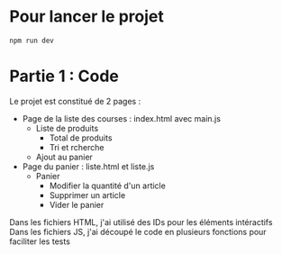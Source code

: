 # Pour lancer le projet

`npm run dev`

# Partie 1 : Code

Le projet est constitué de 2 pages :

- Page de la liste des courses : index.html avec main.js
  - Liste de produits
    - Total de produits
    - Tri et rcherche
  - Ajout au panier
- Page du panier : liste.html et liste.js
  - Panier
    - Modifier la quantité d'un article
    - Supprimer un article
    - Vider le panier

Dans les fichiers HTML, j'ai utilisé des IDs pour les éléments intéractifs
Dans les fichiers JS, j'ai découpé le code en plusieurs fonctions pour faciliter les tests
